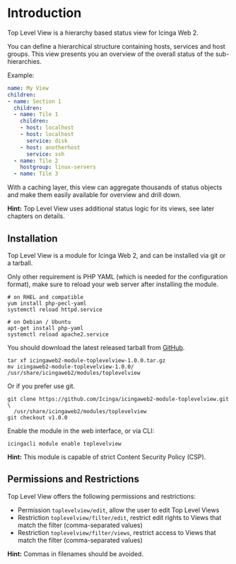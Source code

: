 Introduction
============

Top Level View is a hierarchy based status view for Icinga Web 2.

You can define a hierarchical structure containing hosts, services and host groups.
This view presents you an overview of the overall status of the sub-hierarchies.

Example:

```yaml
name: My View
children:
- name: Section 1
  children:
  - name: Tile 1
    children:
    - host: localhost
    - host: localhost
      service: disk
    - host: anotherhost
      service: ssh
  - name: Tile 2
    hostgroup: linux-servers
  - name: Tile 3
```

With a caching layer, this view can aggregate thousands of status objects and make
them easily available for overview and drill down.

**Hint:** Top Level View uses additional status logic for its views, see later chapters on details.

## Installation

Top Level View is a module for Icinga Web 2, and can be installed via git or a tarball.

Only other requirement is PHP YAML (which is needed for the configuration format), make
sure to reload your web server after installing the module.

    # on RHEL and compatible
    yum install php-pecl-yaml
    systemctl reload httpd.service

    # on Debian / Ubuntu
    apt-get install php-yaml
    systemctl reload apache2.service

You should download the latest released tarball from [GitHub](https://github.com/Icinga/icingaweb2-module-toplevelview/releases).

    tar xf icingaweb2-module-toplevelview-1.0.0.tar.gz
    mv icingaweb2-module-toplevelview-1.0.0/ /usr/share/icingaweb2/modules/toplevelview

Or if you prefer use git.

    git clone https://github.com/Icinga/icingaweb2-module-toplevelview.git \
      /usr/share/icingaweb2/modules/toplevelview
    git checkout v1.0.0

Enable the module in the web interface, or via CLI:

    icingacli module enable toplevelview

**Hint:** This module is capable of strict Content Security Policy (CSP).

## Permissions and Restrictions

Top Level View offers the following permissions and restrictions:

* Permission `toplevelview/edit`, allow the user to edit Top Level Views
* Restriction `toplevelview/filter/edit`, restrict edit rights to Views that match the filter (comma-separated values)
* Restriction `toplevelview/filter/views`, restrict access to Views that match the filter (comma-separated values)

**Hint:** Commas in filenames should be avoided.
